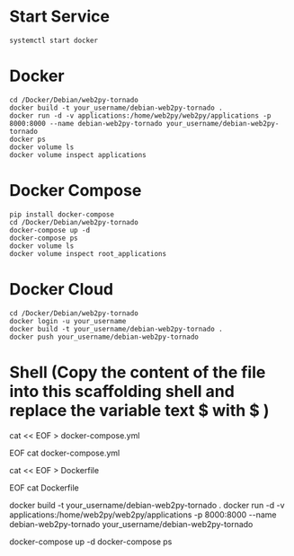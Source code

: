 # Start Service
	systemctl start docker

# Docker
	cd /Docker/Debian/web2py-tornado
	docker build -t your_username/debian-web2py-tornado .
	docker run -d -v applications:/home/web2py/web2py/applications -p 8000:8000 --name debian-web2py-tornado your_username/debian-web2py-tornado
	docker ps 
	docker volume ls
	docker volume inspect applications

# Docker Compose
	pip install docker-compose
	cd /Docker/Debian/web2py-tornado
	docker-compose up -d
	docker-compose ps
	docker volume ls
	docker volume inspect root_applications

# Docker Cloud
	cd /Docker/Debian/web2py-tornado
	docker login -u your_username
	docker build -t your_username/debian-web2py-tornado .
	docker push your_username/debian-web2py-tornado

# Shell (Copy the content of the file into this scaffolding shell and replace the variable text $ with \$ )
cat << EOF > docker-compose.yml

EOF
cat docker-compose.yml

cat << EOF > Dockerfile

EOF
cat Dockerfile

docker build -t your_username/debian-web2py-tornado .
docker run -d -v applications:/home/web2py/web2py/applications -p 8000:8000 --name debian-web2py-tornado your_username/debian-web2py-tornado

docker-compose up -d
docker-compose ps
